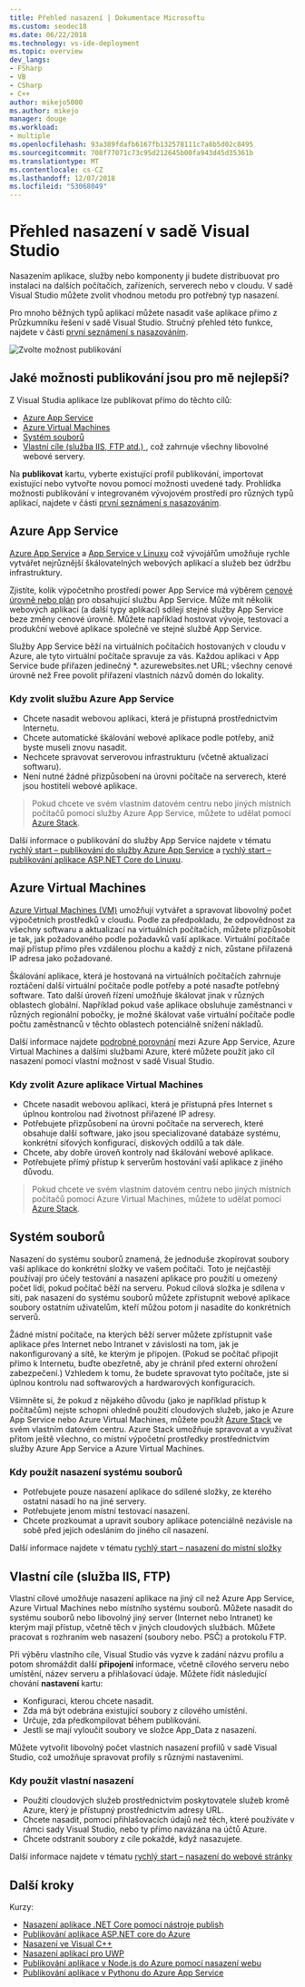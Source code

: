 ```yaml
---
title: Přehled nasazení | Dokumentace Microsoftu
ms.custom: seodec18
ms.date: 06/22/2018
ms.technology: vs-ide-deployment
ms.topic: overview
dev_langs:
- FSharp
- VB
- CSharp
- C++
author: mikejo5000
ms.author: mikejo
manager: douge
ms.workload:
- multiple
ms.openlocfilehash: 93a389fdafb6167fb132578111c7a8b5d02c8495
ms.sourcegitcommit: 708f77071c73c95d212645b00fa943d45d35361b
ms.translationtype: MT
ms.contentlocale: cs-CZ
ms.lasthandoff: 12/07/2018
ms.locfileid: "53068049"
---
```

# <a name="overview-of-deployment-in-visual-studio"></a>Přehled nasazení v sadě Visual Studio

Nasazením aplikace, služby nebo komponenty ji budete distribuovat pro instalaci na dalších počítačích, zařízeních, serverech nebo v cloudu. V sadě Visual Studio můžete zvolit vhodnou metodu pro potřebný typ nasazení.

Pro mnoho běžných typů aplikací můžete nasadit vaše aplikace přímo z Průzkumníku řešení v sadě Visual Studio. Stručný přehled této funkce, najdete v části [první seznámení s nasazováním](../deployment/deploying-applications-services-and-components.md).

![Zvolte možnost publikování](../deployment/media/quickstart-publish-azure.png)

## <a name="what-publishing-options-are-right-for-me"></a>Jaké možnosti publikování jsou pro mě nejlepší?

Z Visual Studia aplikace lze publikovat přímo do těchto cílů:

- [Azure App Service](#azure-app-service)
- [Azure Virtual Machines](#azure-virtual-machines)
- [Systém souborů](#file-system)
- [Vlastní cíle (služba IIS, FTP atd.) ](#custom-targets), což zahrnuje všechny libovolné webové servery.

Na **publikovat** kartu, vyberte existující profil publikování, importovat existující nebo vytvořte novou pomocí možnosti uvedené tady. Prohlídka možnosti publikování v integrovaném vývojovém prostředí pro různých typů aplikací, najdete v části [první seznámení s nasazováním](../deployment/deploying-applications-services-and-components.md).

## <a name="azure-app-service"></a>Azure App Service

[Azure App Service](/azure/app-service/app-service-web-overview) a [App Service v Linuxu](/azure/app-service/containers/app-service-linux-intro) což vývojářům umožňuje rychle vytvářet nejrůznější škálovatelných webových aplikací a služeb bez údržbu infrastruktury.

Zjistíte, kolik výpočetního prostředí power App Service má výběrem [cenové úrovně nebo plán](/azure/app-service/azure-web-sites-web-hosting-plans-in-depth-overview) pro obsahující službu App Service. Může mít několik webových aplikací (a další typy aplikací) sdílejí stejné služby App Service beze změny cenové úrovně. Můžete například hostovat vývoje, testovací a produkční webové aplikace společně ve stejné službě App Service.

Služby App Service běží na virtuálních počítačích hostovaných v cloudu v Azure, ale tyto virtuální počítače spravuje za vás. Každou aplikaci v App Service bude přiřazen jedinečný \*. azurewebsites.net URL; všechny cenové úrovně než Free povolit přiřazení vlastních názvů domén do lokality.

### <a name="when-to-choose-azure-app-service"></a>Kdy zvolit službu Azure App Service

- Chcete nasadit webovou aplikaci, která je přístupná prostřednictvím Internetu.
- Chcete automatické škálování webové aplikace podle potřeby, aniž byste museli znovu nasadit.
- Nechcete spravovat serverovou infrastrukturu (včetně aktualizací softwaru).
- Není nutné žádné přizpůsobení na úrovni počítače na serverech, které jsou hostiteli webové aplikace.

> Pokud chcete ve svém vlastním datovém centru nebo jiných místních počítačů pomocí služby Azure App Service, můžete to udělat pomocí [Azure Stack](https://azure.microsoft.com/overview/azure-stack/).

Další informace o publikování do služby App Service najdete v tématu [rychlý start – publikování do služby Azure App Service](quickstart-deploy-to-azure.md) a [rychlý start – publikování aplikace ASP.NET Core do Linuxu](quickstart-deploy-to-linux.md).

## <a name="azure-virtual-machines"></a>Azure Virtual Machines

[Azure Virtual Machines (VM)](https://azure.microsoft.com/documentation/services/virtual-machines/) umožňují vytvářet a spravovat libovolný počet výpočetních prostředků v cloudu. Podle za předpokladu, že odpovědnost za všechny softwaru a aktualizací na virtuálních počítačích, můžete přizpůsobit je tak, jak požadovaného podle požadavků vaší aplikace. Virtuální počítače mají přístup přímo přes vzdálenou plochu a každý z nich, zůstane přiřazená IP adresa jako požadované.

Škálování aplikace, která je hostovaná na virtuálních počítačích zahrnuje roztáčení další virtuální počítače podle potřeby a poté nasaďte potřebný software. Tato další úroveň řízení umožňuje škálovat jinak v různých oblastech globální. Například pokud vaše aplikace obsluhuje zaměstnanci v různých regionální pobočky, je možné škálovat vaše virtuální počítače podle počtu zaměstnanců v těchto oblastech potenciálně snížení nákladů.

Další informace najdete [podrobné porovnání](https://azure.microsoft.com/documentation/articles/choose-web-site-cloud-service-vm/) mezi Azure App Service, Azure Virtual Machines a dalšími službami Azure, které můžete použít jako cíl nasazení pomocí vlastní možnost v sadě Visual Studio.

### <a name="when-to-choose-azure-app-virtual-machines"></a>Kdy zvolit Azure aplikace Virtual Machines

- Chcete nasadit webovou aplikaci, která je přístupná přes Internet s úplnou kontrolou nad životnost přiřazené IP adresy.
- Potřebujete přizpůsobení na úrovni počítače na serverech, které obsahuje další software, jako jsou specializované databáze systému, konkrétní síťových konfigurací, diskových oddílů a tak dále.
- Chcete, aby dobře úroveň kontroly nad škálování webové aplikace.
- Potřebujete přímý přístup k serverům hostování vaší aplikace z jiného důvodu.

> Pokud chcete ve svém vlastním datovém centru nebo jiných místních počítačů pomocí Azure Virtual Machines, můžete to udělat pomocí [Azure Stack](https://azure.microsoft.com/overview/azure-stack/).

## <a name="file-system"></a>Systém souborů

Nasazení do systému souborů znamená, že jednoduše zkopírovat soubory vaší aplikace do konkrétní složky ve vašem počítači. Toto je nejčastěji používají pro účely testování a nasazení aplikace pro použití u omezený počet lidí, pokud počítač běží na serveru. Pokud cílová složka je sdílena v síti, pak nasazení do systému souborů můžete zpřístupnit webové aplikace soubory ostatním uživatelům, kteří můžou potom ji nasadíte do konkrétních serverů.

Žádné místní počítače, na kterých běží server můžete zpřístupnit vaše aplikace přes Internet nebo Intranet v závislosti na tom, jak je nakonfigurovaný a sítě, ke kterým je připojen. (Pokud se počítač připojit přímo k Internetu, buďte obezřetně, aby je chránil před externí ohrožení zabezpečení.) Vzhledem k tomu, že budete spravovat tyto počítače, jste si úplnou kontrolu nad softwarových a hardwarových konfiguracích.

Všimněte si, že pokud z nějakého důvodu (jako je například přístup k počítačům) nejste schopni ohledně použití cloudových služeb, jako je Azure App Service nebo Azure Virtual Machines, můžete použít [Azure Stack](https://azure.microsoft.com/overview/azure-stack/) ve svém vlastním datovém centru. Azure Stack umožňuje spravovat a využívat přitom ještě všechno, co místní výpočetní prostředky prostřednictvím služby Azure App Service a Azure Virtual Machines.

### <a name="when-to-choose-file-system-deployment"></a>Kdy použít nasazení systému souborů

- Potřebujete pouze nasazení aplikace do sdílené složky, ze kterého ostatní nasadí ho na jiné servery.
- Potřebujete jenom místní testovací nasazení.
- Chcete prozkoumat a upravit soubory aplikace potenciálně nezávisle na sobě před jejich odesláním do jiného cíl nasazení.

Další informace najdete v tématu [rychlý start – nasazení do místní složky](quickstart-deploy-to-local-folder.md)

## <a name="custom-targets-iis-ftp"></a>Vlastní cíle (služba IIS, FTP)

Vlastní cílové umožňuje nasazení aplikace na jiný cíl než Azure App Service, Azure Virtual Machines nebo místního systému souborů. Můžete nasadit do systému souborů nebo libovolný jiný server (Internet nebo Intranet) ke kterým mají přístup, včetně těch v jiných cloudových službách. Můžete pracovat s rozhraním web nasazení (soubory nebo. PSČ) a protokolu FTP.

Při výběru vlastního cíle, Visual Studio vás vyzve k zadání názvu profilu a potom shromáždit další **připojení** informace, včetně cílového serveru nebo umístění, název serveru a přihlašovací údaje. Můžete řídit následující chování **nastavení** kartu:

- Konfiguraci, kterou chcete nasadit.
- Zda má být odebrána existující soubory z cílového umístění.
- Určuje, zda předkompilovat během publikování.
- Jestli se mají vyloučit soubory ve složce App_Data z nasazení.

Můžete vytvořit libovolný počet vlastních nasazení profilů v sadě Visual Studio, což umožňuje spravovat profily s různými nastaveními.

### <a name="when-to-choose-custom-deployment"></a>Kdy použít vlastní nasazení

- Použití cloudových služeb prostřednictvím poskytovatele služeb kromě Azure, který je přístupný prostřednictvím adresy URL.
- Chcete nasadit, pomocí přihlašovacích údajů než těch, které používáte v rámci sady Visual Studio, nebo ty přímo navázána na účtů Azure.
- Chcete odstranit soubory z cíle pokaždé, když nasazujete.

Další informace najdete v tématu [rychlý start – nasazení do webové stránky](quickstart-deploy-to-a-web-site.md)

## <a name="next-steps"></a>Další kroky

Kurzy:

- [Nasazení aplikace .NET Core pomocí nástroje publish](/dotnet/core/deploying/deploy-with-vs?toc=/visualstudio/deployment/toc.json&bc=/visualstudio/deployment/_breadcrumb/toc.json)
- [Publikování aplikace ASP.NET core do Azure](/aspnet/core/tutorials/publish-to-azure-webapp-using-vs?toc=/visualstudio/deployment/toc.json&bc=/visualstudio/deployment/_breadcrumb/toc.json)
- [Nasazení ve Visual C++](/cpp/ide/deployment-in-visual-cpp)
- [Nasazení aplikací pro UWP](/windows/uwp/packaging/packaging-uwp-apps?toc=/visualstudio/deployment/toc.json&bc=/visualstudio/deployment/_breadcrumb/toc.json)
- [Publikování aplikace v Node.js do Azure pomocí nasazení webu](https://github.com/Microsoft/nodejstools/wiki/Publish-to-Azure-Website-using-Web-Deploy?toc=/visualstudio/deployment/toc.json&bc=/visualstudio/deployment/_breadcrumb/toc.json)
- [Publikování aplikace v Pythonu do Azure App Service](/visualstudio/python/publishing-python-web-applications-to-azure-from-visual-studio?toc=/visualstudio/deployment/toc.json&bc=/visualstudio/deployment/_breadcrumb/toc.json)
